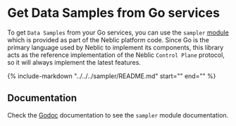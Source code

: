 # Get Data Samples from Go services

To get `Data Samples` from your Go services, you can use the `sampler` [module](https://github.com/neblic/platform/tree/main/sampler) which is provided as part of the Neblic platform code. Since Go is the primary language used by Neblic to implement its components, this library acts as the reference implementation of the Neblic `Control Plane` protocol, so it will always implement the latest features.

{%
   include-markdown "../../../sampler/README.md"
   start="<!--how-to-start-->"
   end="<!--how-to-end-->"
%}

## Documentation

Check the [Godoc](https://pkg.go.dev) documentation to see the `sampler` module documentation.